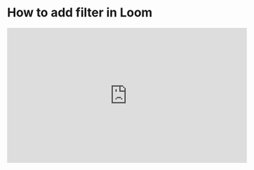 # How to add filter in Loom

<iframe width="560" height="315" src="https://www.youtube.com/embed/4tVWLVFCYRs" title="YouTube video player" frameborder="0" allow="accelerometer; autoplay; clipboard-write; encrypted-media; gyroscope; picture-in-picture" allowfullscreen></iframe>
